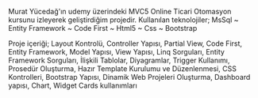 Murat Yücedağ'ın udemy üzerindeki MVC5 Online Ticari Otomasyon kursunu izleyerek geliştirdiğim projedir. Kullanılan teknolojiler; MsSql ~ Entity Framework ~ Code First ~ Html5 ~ Css ~ Bootstrap

Proje içeriği; Layout Kontrolü, Controller Yapısı, Partial View, Code First, Entity Framework, Model Yapısı, View Yapısı, Linq Sorguları, Entity Framework Sorguları, İlişkili Tablolar, Diyagramlar, Trigger Kullanımı, Prosedür Oluşturma, Hazır Template Kurulumu ve Düzenlenmesi, CSS Kontrolleri, Bootstrap Yapısı, Dinamik Web Projeleri Oluşturma, Dashboard yapısı, Chart, Widget Cards kullanımları
